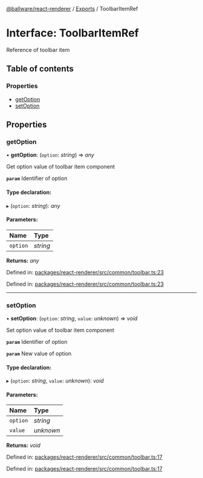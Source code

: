 [@ballware/react-renderer](../README.md) / [Exports](../modules.md) / ToolbarItemRef

# Interface: ToolbarItemRef

Reference of toolbar item

## Table of contents

### Properties

- [getOption](toolbaritemref.md#getoption)
- [setOption](toolbaritemref.md#setoption)

## Properties

### getOption

• **getOption**: (`option`: *string*) => *any*

Get option value of toolbar item component

**`param`** Identifier of option

#### Type declaration:

▸ (`option`: *string*): *any*

#### Parameters:

Name | Type |
:------ | :------ |
`option` | *string* |

**Returns:** *any*

Defined in: [packages/react-renderer/src/common/toolbar.ts:23](https://github.com/ballware/ballware-client/blob/c28ad0b/packages/react-renderer/src/common/toolbar.ts#L23)

Defined in: [packages/react-renderer/src/common/toolbar.ts:23](https://github.com/ballware/ballware-client/blob/c28ad0b/packages/react-renderer/src/common/toolbar.ts#L23)

___

### setOption

• **setOption**: (`option`: *string*, `value`: *unknown*) => *void*

Set option value of toolbar item component

**`param`** Identifier of option

**`param`** New value of option

#### Type declaration:

▸ (`option`: *string*, `value`: *unknown*): *void*

#### Parameters:

Name | Type |
:------ | :------ |
`option` | *string* |
`value` | *unknown* |

**Returns:** *void*

Defined in: [packages/react-renderer/src/common/toolbar.ts:17](https://github.com/ballware/ballware-client/blob/c28ad0b/packages/react-renderer/src/common/toolbar.ts#L17)

Defined in: [packages/react-renderer/src/common/toolbar.ts:17](https://github.com/ballware/ballware-client/blob/c28ad0b/packages/react-renderer/src/common/toolbar.ts#L17)

